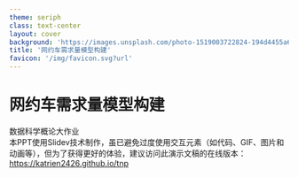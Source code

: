 ```yaml
---
theme: seriph
class: text-center
layout: cover
background: 'https://images.unsplash.com/photo-1519003722824-194d4455a60c?auto=format&fit=crop&w=1920&q=80'
title: '网约车需求量模型构建'
favicon: '/img/favicon.svg?url'
---
```


<style>
.slidev-layout {
  background-image: url('https://images.unsplash.com/photo-1519003722824-194d4455a60c?auto=format&fit=crop&w=1920&q=80');
  background-size: cover;
  background-position: center;
}

.tree-animation {
  position: relative;
  width: 100%;
  height: 100%;
}

.tree-animation img {
  position: absolute;
  top: 0;
  left: 0;
  opacity: 0;
  transition: opacity 0.5s ease-in-out;
}

.tree-animation img.active {
  opacity: 1;
}
</style>

<div class="absolute top-50 left-1/2 transform -translate-x-1/2 w-full">
  <h1 class="text-6xl font-bold mb-16 text-white">网约车需求量模型构建</h1>
  <div class="text-2xl text-gray-200 mb-4">数据科学概论大作业</div>
</div>

<div class="abs-br m-6 flex gap-2">
  <a href="https://github.com" target="_blank" alt="GitHub"
    class="text-xl slidev-icon-btn opacity-50 !border-none !hover:text-white">
    <carbon-logo-github />
  </a>
</div>

<div class="absolute bottom-8 left-1/2 transform -translate-x-1/2 text-sm text-gray-300 max-w-2xl text-center italic">
  本PPT使用Slidev技术制作，虽已避免过度使用交互元素（如代码、GIF、图片和动画等），但为了获得更好的体验，建议访问此演示文稿的在线版本：<a href="https://katrien2426.github.io/tnp" target="_blank" class="text-blue-300 hover:text-blue-200 underline">https://katrien2426.github.io/tnp</a>
</div>